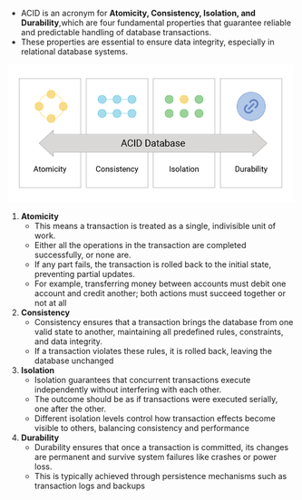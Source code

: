 - ACID is an acronym for **Atomicity, Consistency, Isolation, and Durability**,which are four fundamental properties that guarantee reliable and predictable handling of database transactions.
- These properties are essential to ensure data integrity, especially in relational database systems.

![Acid.webp](Images/Acid.webp)

1. **Atomicity**
    - This means a transaction is treated as a single, indivisible unit of work.
    - Either all the operations in the transaction are completed successfully, or none are.
    - If any part fails, the transaction is rolled back to the initial state, preventing partial updates.
    - For example, transferring money between accounts must debit one account and credit 
    another; both actions must succeed together or not at all
2. **Consistency**
    - Consistency ensures that a transaction brings the database from one valid state to another, maintaining all predefined rules, constraints, and data integrity.
    - If a transaction violates these rules, it is rolled back, leaving the database unchanged
3. **Isolation**
    - Isolation guarantees that concurrent transactions execute independently without interfering with each other.
    - The outcome should be as if transactions were executed serially, one after the other.
    - Different isolation levels control how transaction effects become visible to 
    others, balancing consistency and performance
4. **Durability**
    - Durability ensures that once a transaction is committed, its changes are permanent and survive system failures like crashes or power loss.
    - This is typically achieved through persistence mechanisms such as transaction logs and backups